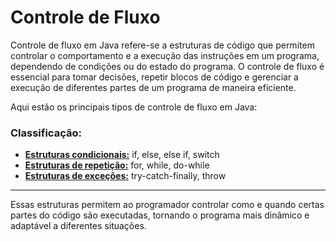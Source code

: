 # Controle de Fluxo

Controle de fluxo em Java refere-se a estruturas de código que permitem controlar o comportamento e a execução das instruções em um programa, dependendo de condições ou do estado do programa. O controle de fluxo é essencial para tomar decisões, repetir blocos de código e gerenciar a execução de diferentes partes de um programa de maneira eficiente.

Aqui estão os principais tipos de controle de fluxo em Java:

### Classificação:&#x20;

* [**Estruturas condicionais:**](https://github.com/ViniciusJun/linguagem-java/blob/main/java-basico/Controle-de-Fluxo/EstruturasCondicionais.md) if, else, else if, switch&#x20;
* [**Estruturas de repetição:**](https://github.com/ViniciusJun/linguagem-java/blob/main/java-basico/Controle-de-Fluxo/EsctruturasRepeticao.md) for, while, do-while
* [**Estruturas de exceções:**](https://github.com/ViniciusJun/linguagem-java/blob/main/java-basico/Controle-de-Fluxo/EstruturasExercoes.md) try-catch-finally, throw&#x20;
---
Essas estruturas permitem ao programador controlar como e quando certas partes do código são executadas, tornando o programa mais dinâmico e adaptável a diferentes situações.
